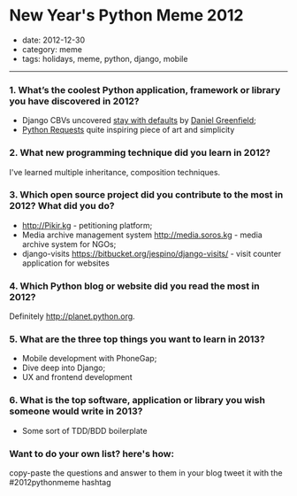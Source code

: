 # New Year's Python Meme 2012

- date: 2012-12-30
- category: meme
- tags: holidays, meme, python, django, mobile

------

### 1. What’s the coolest Python application, framework or library you have discovered in 2012?

+ Django CBVs uncovered [stay with defaults][] by [Daniel Greenfield][];
+ [Python Requests][] quite inspiring piece of art and simplicity

### 2. What new programming technique did you learn in 2012?

I've learned multiple inheritance, composition techniques.

### 3. Which open source project did you contribute to the most in 2012? What did you do?

+ <http://Pikir.kg> - petitioning platform;
+ Media archive management system <http://media.soros.kg> - media archive system for NGOs;
+ django-visits https://bitbucket.org/jespino/django-visits/ - visit counter application for websites

### 4. Which Python blog or website did you read the most in 2012?

Definitely <http://planet.python.org>.

### 5. What are the three top things you want to learn in 2013?

+ Mobile development with PhoneGap;
+ Dive deep into Django;
+ UX and frontend development

### 6. What is the top software, application or library you wish someone would write in 2013?

+ Some sort of TDD/BDD boilerplate

### Want to do your own list? here's how:

copy-paste the questions and answer to them in your blog
tweet it with the #2012pythonmeme hashtag


[stay with defaults]: http://pydanny.com/stay-with-the-django-cbv-defaults.html
[Daniel Greenfield]: https://www.facebook.com/daniel.greenfeld
[Python Requests]: http://docs.python-requests.org/en/latest/